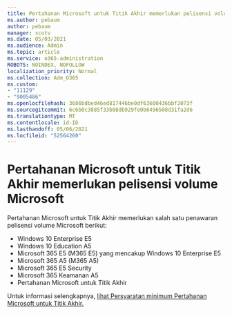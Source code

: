 ```yaml
---
title: Pertahanan Microsoft untuk Titik Akhir memerlukan pelisensi volume Microsoft
ms.author: pebaum
author: pebaum
manager: scotv
ms.date: 05/03/2021
ms.audience: Admin
ms.topic: article
ms.service: o365-administration
ROBOTS: NOINDEX, NOFOLLOW
localization_priority: Normal
ms.collection: Adm_O365
ms.custom:
- "11129"
- "9005486"
ms.openlocfilehash: 3686bdbed46ed817446be0df63600436bbf2073f
ms.sourcegitcommit: 6c6b0c3885f33b08db929fe0b6496508d31fa2d6
ms.translationtype: MT
ms.contentlocale: id-ID
ms.lasthandoff: 05/06/2021
ms.locfileid: "52564260"
---
```

# <a name="microsoft-defender-for-endpoint-requires-microsoft-volume-licensing"></a>Pertahanan Microsoft untuk Titik Akhir memerlukan pelisensi volume Microsoft

Pertahanan Microsoft untuk Titik Akhir memerlukan salah satu penawaran pelisensi volume Microsoft berikut:

- Windows 10 Enterprise E5
- Windows 10 Education A5
- Microsoft 365 E5 (M365 E5) yang mencakup Windows 10 Enterprise E5
- Microsoft 365 A5 (M365 A5)
- Microsoft 365 E5 Security
- Microsoft 365 Keamanan A5
- Pertahanan Microsoft untuk Titik Akhir

Untuk informasi selengkapnya, [lihat Persyaratan minimum Pertahanan Microsoft untuk Titik Akhir.](https://docs.microsoft.com/microsoft-365/security/defender-endpoint/minimum-requirements)